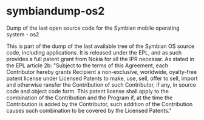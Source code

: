 symbiandump-os2
===============

Dump of the last open source code for the Symbian mobile operating system - os2

This is part of the dump of the last available tree of the Symbian OS source code, including applications.
It is released under the EPL, and as such provides a full patent grant from Nokia for all the IPR necessar.
As stated in the EPL article 2b: 
"Subject to the terms of this Agreement, each Contributor hereby grants Recipient a non-exclusive, worldwide,
oyalty-free patent license under Licensed Patents to make, use, sell, offer to sell, import and otherwise
ransfer the Contribution of such Contributor, if any, in source code and object code form. This patent license
shall apply to the combination of the Contribution and the Program if, at the time the Contribution is added
by the Contributor, such addition of the Contribution causes such combination to be covered by the Licensed Patents."
